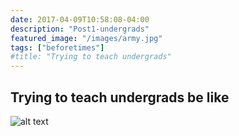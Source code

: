 ```yaml
---
date: 2017-04-09T10:58:08-04:00
description: "Post1-undergrads"
featured_image: "/images/army.jpg"
tags: ["beforetimes"]
#title: "Trying to teach undergrads"
---
```

## Trying to teach undergrads be like
![alt text](/images/army.jpg "Logo Title Text 1")

